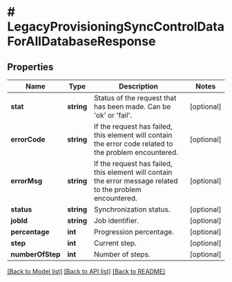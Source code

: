 # # LegacyProvisioningSyncControlDataForAllDatabaseResponse

## Properties

Name | Type | Description | Notes
------------ | ------------- | ------------- | -------------
**stat** | **string** | Status of the request that has been made. Can be &#39;ok&#39; or &#39;fail&#39;. | [optional]
**errorCode** | **string** | If the request has failed, this element will contain the error code related to the problem encountered. | [optional]
**errorMsg** | **string** | If the request has failed, this element will contain the error message related to the problem encountered. | [optional]
**status** | **string** | Synchronization status. | [optional]
**jobId** | **string** | Job identifier. | [optional]
**percentage** | **int** | Progression percentage. | [optional]
**step** | **int** | Current step. | [optional]
**numberOfStep** | **int** | Number of steps. | [optional]

[[Back to Model list]](../../README.md#models) [[Back to API list]](../../README.md#endpoints) [[Back to README]](../../README.md)
